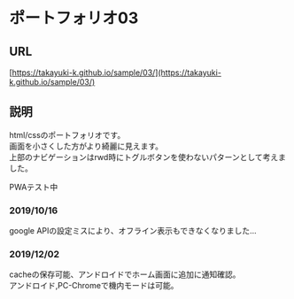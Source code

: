 # ポートフォリオ03

## URL
[https://takayuki-k.github.io/sample/03/](https://takayuki-k.github.io/sample/03/)  

## 説明
html/cssのポートフォリオです。  
画面を小さくした方がより綺麗に見えます。  
上部のナビゲーションはrwd時にトグルボタンを使わないパターンとして考えました。  

PWAテスト中  

### 2019/10/16  
google APIの設定ミスにより、オフライン表示もできなくなりました...  

### 2019/12/02  
cacheの保存可能、アンドロイドでホーム画面に追加に通知確認。  
アンドロイド,PC-Chromeで機内モードは可能。  
